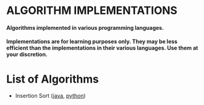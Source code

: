 # ALGORITHM IMPLEMENTATIONS

#### Algorithms implemented in various programming languages.
#### Implementations are for learning purposes only. They may be less efficient than the implementations in their various languages. Use them at your discretion.

# List of Algorithms
- Insertion Sort ([java](InsertionSort/java/src/InsertionSort.java), [python](InsertionSort/python/insertion_sort.py))
